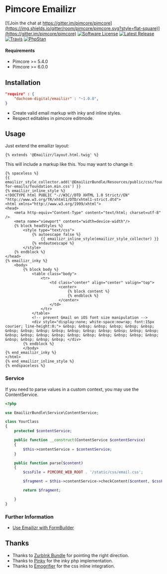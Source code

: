 # Pimcore Emailizr

[![Join the chat at https://gitter.im/pimcore/pimcore](https://img.shields.io/gitter/room/pimcore/pimcore.svg?style=flat-square)](https://gitter.im/pimcore/pimcore)
[![Software License](https://img.shields.io/badge/license-GPLv3-brightgreen.svg?style=flat-square)](LICENSE.md)
[![Latest Release](https://img.shields.io/packagist/v/dachcom-digital/emailizr.svg?style=flat-square)](https://packagist.org/packages/dachcom-digital/emailizr)
[![Travis](https://img.shields.io/travis/com/dachcom-digital/pimcore-emailizr/master.svg?style=flat-square)](https://travis-ci.com/dachcom-digital/pimcore-emailizr)
[![PhpStan](https://img.shields.io/badge/PHPStan-level%202-brightgreen.svg?style=flat-square)](#)

#### Requirements
* Pimcore >= 5.4.0
* Pimcore >= 6.0.0

## Installation

```json
"require" : {
    "dachcom-digital/emailizr" : "~1.0.0",
}
```

- Create valid email markup with inky and inline styles. 
- Respect editables in pimcore editmode.

## Usage
Just extend the emailizr layout:

```twig
{% extends '@Emailizr/layout.html.twig' %}
```

This will include a markup like this. You may want to change it:
```twig
{% spaceless %}
{{ emailizr_style_collector.add('@EmailizrBundle/Resources/public/css/foundation-for-emails/foundation.min.css') }}
{% emailizr_inline_style %}
<!DOCTYPE html PUBLIC "-//W3C//DTD XHTML 1.0 Strict//EN" "http://www.w3.org/TR/xhtml1/DTD/xhtml1-strict.dtd">
<html xmlns="http://www.w3.org/1999/xhtml">
<head>
    <meta http-equiv="Content-Type" content="text/html; charset=utf-8" />
    <meta name="viewport" content="width=device-width"/>
    {% block headStyles %}
        <style type="text/css">
            {% autoescape false %}
                {{ emailizr_inline_style(emailizr_style_collector) }}
            {% endautoescape %}
        </style>
    {% endblock %}
</head>
{% emailizr_inky %}
    <body>
        {% block body %}
            <table class="body">
                <tr>
                    <td class="center" align="center" valign="top">
                        <center>
                            {% block content %}
                            {% endblock %}
                        </center>
                    </td>
                </tr>
            </table>
            <!-- prevent Gmail on iOS font size manipulation -->
            <div style="display:none; white-space:nowrap; font:15px courier; line-height:0;"> &nbsp; &nbsp; &nbsp; &nbsp; &nbsp; &nbsp; &nbsp; &nbsp; &nbsp; &nbsp; &nbsp; &nbsp; &nbsp; &nbsp; &nbsp; &nbsp; &nbsp; &nbsp; &nbsp; &nbsp; &nbsp; &nbsp; &nbsp; &nbsp; &nbsp; &nbsp; &nbsp; &nbsp; &nbsp; &nbsp; </div>
        {% endblock %}
        </body>
{% end_emailizr_inky %}
</html>
{% end_emailizr_inline_style %}
{% endspaceless %}
```
### Service
If you need to parse values in a custom context, you may use the ContentService.

```php
<?php

use EmailizrBundle\Service\ContentService;

class YourClass
{
    protected $contentService;

    public function __construct(ContentService $contentService)
    {
        $this->contentService = $contentService;
    }

    public function parse($content)
    {
        $cssFile = PIMCORE_WEB_ROOT . '/static/css/email.css';

        $fragment = $this->contentService->checkContent($content, $cssFile, FALSE, TRUE, TRUE);

        return $fragment;

    }
}

```

### Further Information
- [Use Emailizr with FormBuilder](docs/10_FormBuilder.md)

## Thanks
- Thanks to [ZurbInk Bundle](https://github.com/thampe/ZurbInkBundle) for pointing the right direction.
- Thanks to [Pinky](https://github.com/lorenzo/pinky) for the inky php implementation.
- Thanks to [Emogrifier](https://github.com/jjriv/emogrifier) for the css inline integration.
